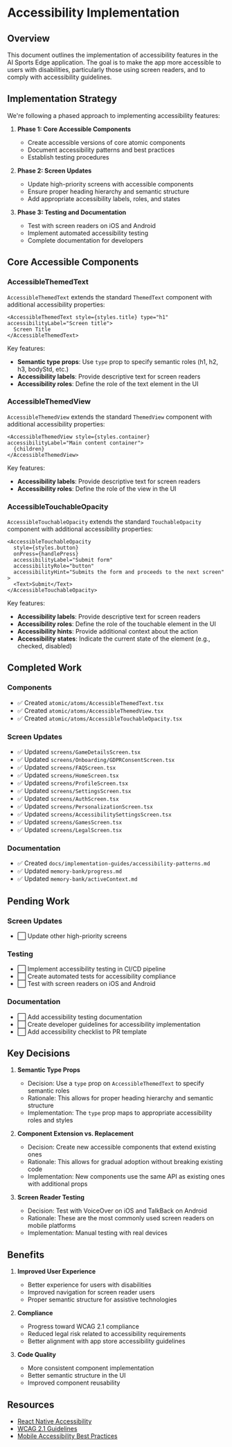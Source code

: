 # Accessibility Implementation

## Overview

This document outlines the implementation of accessibility features in the AI Sports Edge application. The goal is to make the app more accessible to users with disabilities, particularly those using screen readers, and to comply with accessibility guidelines.

## Implementation Strategy

We're following a phased approach to implementing accessibility features:

1. **Phase 1: Core Accessible Components**

   - Create accessible versions of core atomic components
   - Document accessibility patterns and best practices
   - Establish testing procedures

2. **Phase 2: Screen Updates**

   - Update high-priority screens with accessible components
   - Ensure proper heading hierarchy and semantic structure
   - Add appropriate accessibility labels, roles, and states

3. **Phase 3: Testing and Documentation**
   - Test with screen readers on iOS and Android
   - Implement automated accessibility testing
   - Complete documentation for developers

## Core Accessible Components

### AccessibleThemedText

`AccessibleThemedText` extends the standard `ThemedText` component with additional accessibility properties:

```tsx
<AccessibleThemedText style={styles.title} type="h1" accessibilityLabel="Screen title">
  Screen Title
</AccessibleThemedText>
```

Key features:

- **Semantic type props**: Use `type` prop to specify semantic roles (h1, h2, h3, bodyStd, etc.)
- **Accessibility labels**: Provide descriptive text for screen readers
- **Accessibility roles**: Define the role of the text element in the UI

### AccessibleThemedView

`AccessibleThemedView` extends the standard `ThemedView` component with additional accessibility properties:

```tsx
<AccessibleThemedView style={styles.container} accessibilityLabel="Main content container">
  {children}
</AccessibleThemedView>
```

Key features:

- **Accessibility labels**: Provide descriptive text for screen readers
- **Accessibility roles**: Define the role of the view in the UI

### AccessibleTouchableOpacity

`AccessibleTouchableOpacity` extends the standard `TouchableOpacity` component with additional accessibility properties:

```tsx
<AccessibleTouchableOpacity
  style={styles.button}
  onPress={handlePress}
  accessibilityLabel="Submit form"
  accessibilityRole="button"
  accessibilityHint="Submits the form and proceeds to the next screen"
>
  <Text>Submit</Text>
</AccessibleTouchableOpacity>
```

Key features:

- **Accessibility labels**: Provide descriptive text for screen readers
- **Accessibility roles**: Define the role of the touchable element in the UI
- **Accessibility hints**: Provide additional context about the action
- **Accessibility states**: Indicate the current state of the element (e.g., checked, disabled)

## Completed Work

### Components

- ✅ Created `atomic/atoms/AccessibleThemedText.tsx`
- ✅ Created `atomic/atoms/AccessibleThemedView.tsx`
- ✅ Created `atomic/atoms/AccessibleTouchableOpacity.tsx`

### Screen Updates

- ✅ Updated `screens/GameDetailsScreen.tsx`
- ✅ Updated `screens/Onboarding/GDPRConsentScreen.tsx`
- ✅ Updated `screens/FAQScreen.tsx`
- ✅ Updated `screens/HomeScreen.tsx`
- ✅ Updated `screens/ProfileScreen.tsx`
- ✅ Updated `screens/SettingsScreen.tsx`
- ✅ Updated `screens/AuthScreen.tsx`
- ✅ Updated `screens/PersonalizationScreen.tsx`
- ✅ Updated `screens/AccessibilitySettingsScreen.tsx`
- ✅ Updated `screens/GamesScreen.tsx`
- ✅ Updated `screens/LegalScreen.tsx`

### Documentation

- ✅ Created `docs/implementation-guides/accessibility-patterns.md`
- ✅ Updated `memory-bank/progress.md`
- ✅ Updated `memory-bank/activeContext.md`

## Pending Work

### Screen Updates

- ⬜ Update other high-priority screens

### Testing

- ⬜ Implement accessibility testing in CI/CD pipeline
- ⬜ Create automated tests for accessibility compliance
- ⬜ Test with screen readers on iOS and Android

### Documentation

- ⬜ Add accessibility testing documentation
- ⬜ Create developer guidelines for accessibility implementation
- ⬜ Add accessibility checklist to PR template

## Key Decisions

1. **Semantic Type Props**

   - Decision: Use a `type` prop on `AccessibleThemedText` to specify semantic roles
   - Rationale: This allows for proper heading hierarchy and semantic structure
   - Implementation: The `type` prop maps to appropriate accessibility roles and styles

2. **Component Extension vs. Replacement**

   - Decision: Create new accessible components that extend existing ones
   - Rationale: This allows for gradual adoption without breaking existing code
   - Implementation: New components use the same API as existing ones with additional props

3. **Screen Reader Testing**
   - Decision: Test with VoiceOver on iOS and TalkBack on Android
   - Rationale: These are the most commonly used screen readers on mobile platforms
   - Implementation: Manual testing with real devices

## Benefits

1. **Improved User Experience**

   - Better experience for users with disabilities
   - Improved navigation for screen reader users
   - Proper semantic structure for assistive technologies

2. **Compliance**

   - Progress toward WCAG 2.1 compliance
   - Reduced legal risk related to accessibility requirements
   - Better alignment with app store accessibility guidelines

3. **Code Quality**
   - More consistent component implementation
   - Better semantic structure in the UI
   - Improved component reusability

## Resources

- [React Native Accessibility](https://reactnative.dev/docs/accessibility)
- [WCAG 2.1 Guidelines](https://www.w3.org/TR/WCAG21/)
- [Mobile Accessibility Best Practices](https://developer.mozilla.org/en-US/docs/Web/Accessibility/Mobile_accessibility_checklist)
